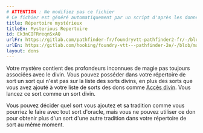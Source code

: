 ```yaml
---
# ATTENTION : Ne modifiez pas ce fichier
# Ce fichier est généré automatiquement par un script d'après les données du module Foundry VTT officiel et de sa traduction
title: Répertoire mystérieux
titleEn: Mysterious Repertoire
id: Ek3nCIFRreqnSxAQ
urlFr: https://gitlab.com/pathfinder-fr/foundryvtt-pathfinder2-fr/-/blob/master/data/feats/Ek3nCIFRreqnSxAQ.htm
urlEn: https://gitlab.com/hooking/foundry-vtt---pathfinder-2e/-/blob/master/packs/data/feats.db/mysterious-repertoire.json
layout: dons
---
```

Votre mystère contient des profondeurs inconnues de magie pas toujours associées avec le divin. Vous pouvez posséder dans votre répertoire de sort un sort qui n'est pas sur la liste des sorts divins, en plus des sorts que vous avez ajouté à votre liste de sorts des dons comme [Accès divin](accès-divin.md). Vous lancez ce sort comme un sort divin.

Vous pouvez décider quel sort vous ajoutez et sa tradition comme vous pourriez le faire avec tout sort d'oracle, mais vous ne pouvez utiliser ce don pour obtenir plus d'un sort d'une autre tradition dans votre répertoire de sort au même moment.
